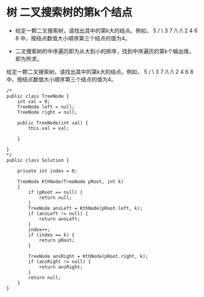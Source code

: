 # 树 二叉搜索树的第k个结点

* 给定一颗二叉搜索树，请找出其中的第k大的结点。例如， 5 / \ 3 7 /\ /\ 2 4 6 8 中，按结点数值大小顺序第三个结点的值为4。

* 二叉搜索树的中序遍历即为从大到小的排序，找到中序遍历的第k个输出值，即为所求。

给定一颗二叉搜索树，请找出其中的第k大的结点。例如， 5 / \ 3 7 /\ /\ 2 4 6 8 中，按结点数值大小顺序第三个结点的值为4。

```
/*
public class TreeNode {
    int val = 0;
    TreeNode left = null;
    TreeNode right = null;

    public TreeNode(int val) {
        this.val = val;

    }

}
*/
public class Solution {
    
    private int index = 0;
    
    TreeNode KthNode(TreeNode pRoot, int k)
    {
        if (pRoot == null) {
            return null;
        }
        TreeNode ansLeft = KthNode(pRoot.left, k);
        if (ansLeft != null) {
            return ansLeft;
        }
        index++;
        if (index == k) {
            return pRoot;
        }
        
        TreeNode ansRight = KthNode(pRoot.right, k);
        if (ansRight != null) {
            return ansRight;
        }
        return null;
    }
}
```